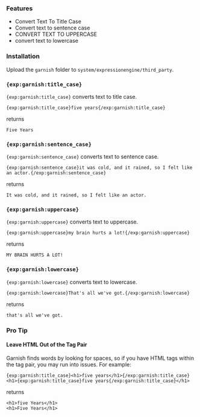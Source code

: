 ### Features
* Convert Text To Title Case
* Convert text to sentence case
* CONVERT TEXT TO UPPERCASE
* convert text to lowercase

### Installation
Upload the `garnish` folder to `system/expressionengine/third_party`.

### `{exp:garnish:title_case}`
`{exp:garnish:title_case}` converts text to title case.

    {exp:garnish:title_case}five years{/exp:garnish:title_case}

returns

    Five Years

### `{exp:garnish:sentence_case}`
`{exp:garnish:sentence_case}` converts text to sentence case.

    {exp:garnish:sentence_case}it was cold, and it rained, so I felt like an actor.{/exp:garnish:sentence_case}

returns

    It was cold, and it rained, so I felt like an actor.

### `{exp:garnish:uppercase}`
`{exp:garnish:uppercase}` converts text to uppercase.

    {exp:garnish:uppercase}my brain hurts a lot!{/exp:garnish:uppercase}

returns

    MY BRAIN HURTS A LOT!

### `{exp:garnish:lowercase}`
`{exp:garnish:lowercase}` converts text to lowercase.

    {exp:garnish:lowercase}That's all we've got.{/exp:garnish:lowercase}

returns

    that's all we've got.

### Pro Tip
#### Leave HTML Out of the Tag Pair
Garnish finds words by looking for spaces, so if you have HTML tags within the tag pair, you may run into issues. For example:

    {exp:garnish:title_case}<h1>five years</h1>{/exp:garnish:title_case}
    <h1>{exp:garnish:title_case}five years{/exp:garnish:title_case}</h1>

returns

    <h1>five Years</h1>
    <h1>Five Years</h1>
